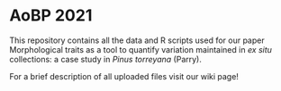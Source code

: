 # AoBP 2021
This repository contains all the data and R scripts used for our paper Morphological traits as a tool to quantify variation maintained in _ex situ_ collections: a case study in _Pinus torreyana_ (Parry).

For a brief description of all uploaded files visit our wiki page!
